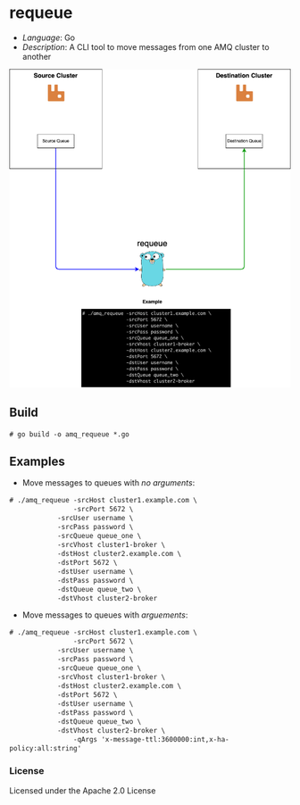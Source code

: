 # requeue

* *Language*: Go
* *Description*: A CLI tool to move messages from one AMQ cluster to another

<img src="requeue.png" width="700">

## Build
```
# go build -o amq_requeue *.go
```

## Examples
* Move messages to queues with *no arguments*:
```
# ./amq_requeue -srcHost cluster1.example.com \
                -srcPort 5672 \
	        -srcUser username \
	        -srcPass password \
	        -srcQueue queue_one \
	        -srcVhost cluster1-broker \
	        -dstHost cluster2.example.com \
	        -dstPort 5672 \
	        -dstUser username \
	        -dstPass password \
	        -dstQueue queue_two \
	        -dstVhost cluster2-broker
```

* Move messages to queues with *arguements*:
```
# ./amq_requeue -srcHost cluster1.example.com \
                -srcPort 5672 \
	        -srcUser username \
	        -srcPass password \
	        -srcQueue queue_one \
	        -srcVhost cluster1-broker \
	        -dstHost cluster2.example.com \
	        -dstPort 5672 \
	        -dstUser username \
	        -dstPass password \
	        -dstQueue queue_two \
	        -dstVhost cluster2-broker \
                -qArgs 'x-message-ttl:3600000:int,x-ha-policy:all:string'
```

### License
Licensed under the Apache 2.0 License
